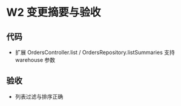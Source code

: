 # W2 变更摘要与验收

## 代码
- 扩展 OrdersController.list / OrdersRepository.listSummaries 支持 warehouse 参数

## 验收
- 列表过滤与排序正确
